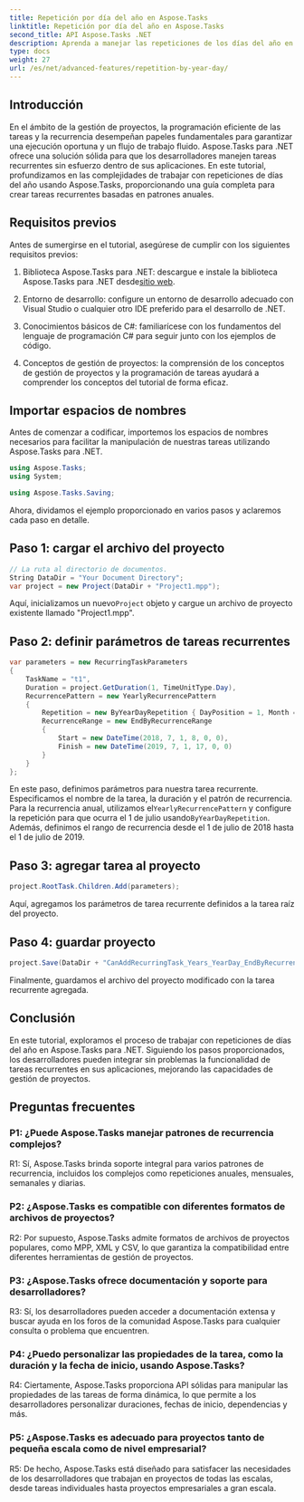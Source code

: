 ```yaml
---
title: Repetición por día del año en Aspose.Tasks
linktitle: Repetición por día del año en Aspose.Tasks
second_title: API Aspose.Tasks .NET
description: Aprenda a manejar las repeticiones de los días del año en Aspose.Tasks para .NET para optimizar la administración de tareas recurrentes de manera eficiente.
type: docs
weight: 27
url: /es/net/advanced-features/repetition-by-year-day/
---
```

## Introducción

En el ámbito de la gestión de proyectos, la programación eficiente de las tareas y la recurrencia desempeñan papeles fundamentales para garantizar una ejecución oportuna y un flujo de trabajo fluido. Aspose.Tasks para .NET ofrece una solución sólida para que los desarrolladores manejen tareas recurrentes sin esfuerzo dentro de sus aplicaciones. En este tutorial, profundizamos en las complejidades de trabajar con repeticiones de días del año usando Aspose.Tasks, proporcionando una guía completa para crear tareas recurrentes basadas en patrones anuales.

## Requisitos previos

Antes de sumergirse en el tutorial, asegúrese de cumplir con los siguientes requisitos previos:

1.  Biblioteca Aspose.Tasks para .NET: descargue e instale la biblioteca Aspose.Tasks para .NET desde[sitio web](https://releases.aspose.com/tasks/net/).
   
2. Entorno de desarrollo: configure un entorno de desarrollo adecuado con Visual Studio o cualquier otro IDE preferido para el desarrollo de .NET.

3. Conocimientos básicos de C#: familiarícese con los fundamentos del lenguaje de programación C# para seguir junto con los ejemplos de código.

4. Conceptos de gestión de proyectos: la comprensión de los conceptos de gestión de proyectos y la programación de tareas ayudará a comprender los conceptos del tutorial de forma eficaz.

## Importar espacios de nombres

Antes de comenzar a codificar, importemos los espacios de nombres necesarios para facilitar la manipulación de nuestras tareas utilizando Aspose.Tasks para .NET.

```csharp
using Aspose.Tasks;
using System;

using Aspose.Tasks.Saving;

```

Ahora, dividamos el ejemplo proporcionado en varios pasos y aclaremos cada paso en detalle.

## Paso 1: cargar el archivo del proyecto

```csharp
// La ruta al directorio de documentos.
String DataDir = "Your Document Directory";
var project = new Project(DataDir + "Project1.mpp");
```

 Aquí, inicializamos un nuevo`Project` objeto y cargue un archivo de proyecto existente llamado "Project1.mpp".

## Paso 2: definir parámetros de tareas recurrentes

```csharp
var parameters = new RecurringTaskParameters
{
    TaskName = "t1",
    Duration = project.GetDuration(1, TimeUnitType.Day),
    RecurrencePattern = new YearlyRecurrencePattern
    {
        Repetition = new ByYearDayRepetition { DayPosition = 1, Month = Month.July },
        RecurrenceRange = new EndByRecurrenceRange
        {
            Start = new DateTime(2018, 7, 1, 8, 0, 0),
            Finish = new DateTime(2019, 7, 1, 17, 0, 0)
        }
    }
};
```

 En este paso, definimos parámetros para nuestra tarea recurrente. Especificamos el nombre de la tarea, la duración y el patrón de recurrencia. Para la recurrencia anual, utilizamos el`YearlyRecurrencePattern` y configure la repetición para que ocurra el 1 de julio usando`ByYearDayRepetition`. Además, definimos el rango de recurrencia desde el 1 de julio de 2018 hasta el 1 de julio de 2019.

## Paso 3: agregar tarea al proyecto

```csharp
project.RootTask.Children.Add(parameters);
```

Aquí, agregamos los parámetros de tarea recurrente definidos a la tarea raíz del proyecto.

## Paso 4: guardar proyecto

```csharp
project.Save(DataDir + "CanAddRecurringTask_Years_YearDay_EndByRecurrenceRange_Test.mpp", SaveFileFormat.Mpp);
```

Finalmente, guardamos el archivo del proyecto modificado con la tarea recurrente agregada.

## Conclusión

En este tutorial, exploramos el proceso de trabajar con repeticiones de días del año en Aspose.Tasks para .NET. Siguiendo los pasos proporcionados, los desarrolladores pueden integrar sin problemas la funcionalidad de tareas recurrentes en sus aplicaciones, mejorando las capacidades de gestión de proyectos.

## Preguntas frecuentes

### P1: ¿Puede Aspose.Tasks manejar patrones de recurrencia complejos?

R1: Sí, Aspose.Tasks brinda soporte integral para varios patrones de recurrencia, incluidos los complejos como repeticiones anuales, mensuales, semanales y diarias.

### P2: ¿Aspose.Tasks es compatible con diferentes formatos de archivos de proyectos?

R2: Por supuesto, Aspose.Tasks admite formatos de archivos de proyectos populares, como MPP, XML y CSV, lo que garantiza la compatibilidad entre diferentes herramientas de gestión de proyectos.

### P3: ¿Aspose.Tasks ofrece documentación y soporte para desarrolladores?

R3: Sí, los desarrolladores pueden acceder a documentación extensa y buscar ayuda en los foros de la comunidad Aspose.Tasks para cualquier consulta o problema que encuentren.

### P4: ¿Puedo personalizar las propiedades de la tarea, como la duración y la fecha de inicio, usando Aspose.Tasks?

R4: Ciertamente, Aspose.Tasks proporciona API sólidas para manipular las propiedades de las tareas de forma dinámica, lo que permite a los desarrolladores personalizar duraciones, fechas de inicio, dependencias y más.

### P5: ¿Aspose.Tasks es adecuado para proyectos tanto de pequeña escala como de nivel empresarial?

R5: De hecho, Aspose.Tasks está diseñado para satisfacer las necesidades de los desarrolladores que trabajan en proyectos de todas las escalas, desde tareas individuales hasta proyectos empresariales a gran escala.
